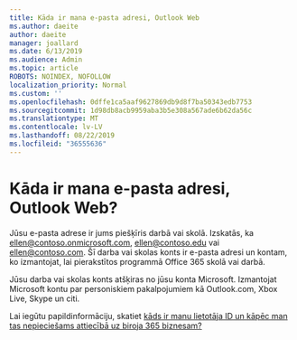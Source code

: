 ```yaml
---
title: Kāda ir mana e-pasta adresi, Outlook Web
ms.author: daeite
author: daeite
manager: joallard
ms.date: 6/13/2019
ms.audience: Admin
ms.topic: article
ROBOTS: NOINDEX, NOFOLLOW
localization_priority: Normal
ms.custom: ''
ms.openlocfilehash: 0dffe1ca5aaf9627869db9d8f7ba50343edb7753
ms.sourcegitcommit: 1d98db8acb9959aba3b5e308a567ade6b62da56c
ms.translationtype: MT
ms.contentlocale: lv-LV
ms.lasthandoff: 08/22/2019
ms.locfileid: "36555636"
---
```

# <a name="what-is-my-email-address-in-outlook-on-the-web"></a>Kāda ir mana e-pasta adresi, Outlook Web?

Jūsu e-pasta adrese ir jums piešķīris darbā vai skolā. Izskatās, ka ellen@contoso.onmicrosoft.com, ellen@contoso.edu vai ellen@contoso.com. Šī darba vai skolas konts ir e-pasta adresi un kontam, ko izmantojat, lai pierakstītos programmā Office 365 skolā vai darbā.

Jūsu darba vai skolas konts atšķiras no jūsu konta Microsoft. Izmantojat Microsoft kontu par personiskiem pakalpojumiem kā Outlook.com, Xbox Live, Skype un citi.

Lai iegūtu papildinformāciju, skatiet [kāds ir manu lietotāja ID un kāpēc man tas nepieciešams attiecībā uz biroja 365 biznesam?](https://support.office.com/article/37da662b-5da6-4b56-a091-2731b2ecc8b4)